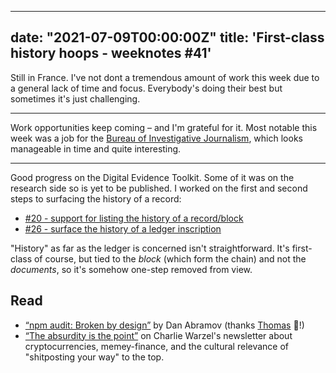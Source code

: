 
---
date: "2021-07-09T00:00:00Z"
title: 'First-class history hoops - weeknotes #41'
---

Still in France. I've not dont a tremendous amount of work this week due to a general lack of time and focus. Everybody's doing their best but sometimes it's just challenging.

---

Work opportunities keep coming – and I'm grateful for it. Most notable this week was a job for the [Bureau of Investigative Journalism](https://thebureauinvestigates.com/), which looks manageable in time and quite interesting.

---

Good progress on the Digital Evidence Toolkit. Some of it was on the research side so is yet to be published. I worked on the first and second steps to surfacing the history of a record:

- [#20 - support for listing the history of a record/block](https://github.com/digitalevidencetoolkit/deptoolkit-node-api/pull/20)
- [#26 - surface the history of a ledger inscription](https://github.com/digitalevidencetoolkit/deptoolkit-node-api/pull/26)

"History" as far as the ledger is concerned isn't straightforward. It's first-class of course, but tied to the _block_ (which form the chain) and not the _documents_, so it's somehow one-step removed from view.

## Read
- [“npm audit: Broken by design”](https://overreacted.io/npm-audit-broken-by-design/) by Dan Abramov (thanks [Thomas](https://détour.studio/) 🙌!)
- [“The absurdity is the point”](https://warzel.substack.com/p/the-absurdity-is-the-point) on Charlie Warzel's newsletter about cryptocurrencies, memey-finance, and the cultural relevance of "shitposting your way" to the top.
